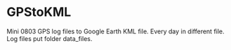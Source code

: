 # GPStoKML
Mini 0803 GPS log files to Google Earth KML file. Every day in different file. Log files put folder data_files.
